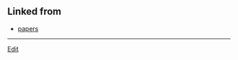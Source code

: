 ## Linked from

* [papers](papers.md)


----
[Edit](https://github.com/vitroid/vitroid.github.io/edit/master/MD/MTN1993.md)
